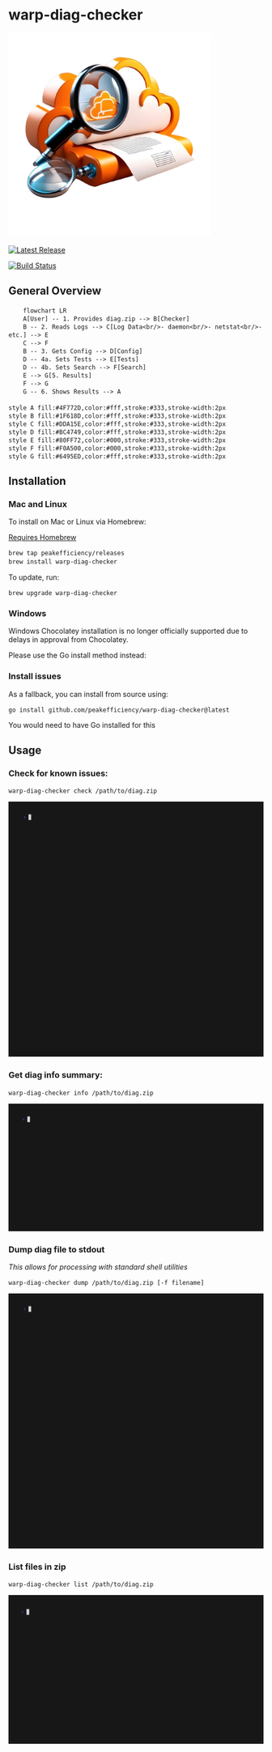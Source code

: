 # warp-diag-checker

<p>
  <img title="warp-diag-checker" src="https://raw.githubusercontent.com/peakefficiency/warp-diag-checker/main/assets/icon.png"" width="400" />
  <br><br>
  <a href="https://github.com/github/peakefficiency/warp-diag-checker/releases"><img src="https://img.shields.io/github/release/peakefficiency/warp-diag-checker.svg" alt="Latest Release"></a>

  <a href="https://github.com/peakefficiency/warp-diag-checker/actions"><img src="https://github.com/peakefficiency/warp-diag-checker/workflows/Build/badge.svg" alt="Build Status"></a>
</p>

## General Overview
```mermaid
	flowchart LR
    A[User] -- 1. Provides diag.zip --> B[Checker]
    B -- 2. Reads Logs --> C[Log Data<br/>- daemon<br/>- netstat<br/>- etc.] --> E
    C --> F
    B -- 3. Gets Config --> D[Config] 
    D -- 4a. Sets Tests --> E[Tests]
    D -- 4b. Sets Search --> F[Search]
    E --> G[5. Results]
    F --> G
    G -- 6. Shows Results --> A

style A fill:#4F772D,color:#fff,stroke:#333,stroke-width:2px
style B fill:#1F618D,color:#fff,stroke:#333,stroke-width:2px  
style C fill:#DDA15E,color:#fff,stroke:#333,stroke-width:2px
style D fill:#BC4749,color:#fff,stroke:#333,stroke-width:2px
style E fill:#80FF72,color:#000,stroke:#333,stroke-width:2px
style F fill:#F0A500,color:#000,stroke:#333,stroke-width:2px
style G fill:#6495ED,color:#fff,stroke:#333,stroke-width:2px
```																										

## Installation

### Mac and Linux

To install on Mac or Linux via Homebrew:

[Requires Homebrew](https://brew.sh/)

```bash {#install-brew}
brew tap peakefficiency/releases
brew install warp-diag-checker
```

To update, run:

```
brew upgrade warp-diag-checker
```

### Windows  

Windows Chocolatey installation is no longer officially supported due to delays in approval from Chocolatey.

Please use the Go install method instead:

### Install issues

As a fallback, you can install from source using:

```
go install github.com/peakefficiency/warp-diag-checker@latest
```
You would need to have Go installed for this

## Usage


### Check for known issues:

```
warp-diag-checker check /path/to/diag.zip
```
![check-usage](/check-usage.gif)


### Get diag info summary: 

```
warp-diag-checker info /path/to/diag.zip
```
![info-usage](/info-usage.gif)

### Dump diag file to stdout

_This allows for processing with standard shell utilities_

```
warp-diag-checker dump /path/to/diag.zip [-f filename]
```
![dump-usage](/dump-usage.gif)

### List files in zip

```
warp-diag-checker list /path/to/diag.zip 
```
![list-usage](/list-usage.gif)